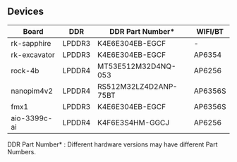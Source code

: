 ## Devices

| Board  | DDR | DDR Part Number* | WIFI/BT |
| ---- | ---- | ---- | ---- |
| rk-sapphire | LPDDR3 | K4E6E304EB-EGCF | - |
| rk-excavator | LPDDR3 | K4E6E304EB-EGCF | AP6354 |
| rock-4b | LPDDR4 | MT53E512M32D4NQ-053 | AP6256 |
| nanopim4v2 | LPDDR4 | RS512M32LZ4D2ANP-75BT | AP6356S |
| fmx1 | LPDDR3 | K4E6E304EB-EGCF | AP6356S |
| aio-3399c-ai | LPDDR4 | K4F6E3S4HM-GGCJ | AP6256 |

DDR Part Number* : Different hardware versions may have different Part Numbers.